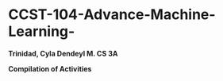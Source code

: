 # CCST-104-Advance-Machine-Learning-
**Trinidad, Cyla Dendeyl M.
CS 3A**

**Compilation of Activities**
